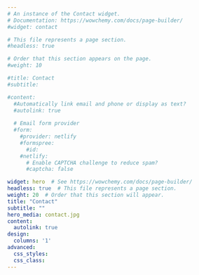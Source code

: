 ```yaml
---
# An instance of the Contact widget.
# Documentation: https://wowchemy.com/docs/page-builder/
#widget: contact

# This file represents a page section.
#headless: true

# Order that this section appears on the page.
#weight: 10

#title: Contact
#subtitle:

#content:
  #Automatically link email and phone or display as text?
  #autolink: true
  
  # Email form provider
  #form:
    #provider: netlify
    #formspree:
      #id:
    #netlify:
      # Enable CAPTCHA challenge to reduce spam?
      #captcha: false

widget: hero  # See https://wowchemy.com/docs/page-builder/
headless: true  # This file represents a page section.
weight: 20  # Order that this section will appear.
title: "Contact"
subtitle: ""
hero_media: contact.jpg
content: 
  autolink: true
design:
  columns: '1'
advanced:
  css_styles:
  css_class:
---
```



